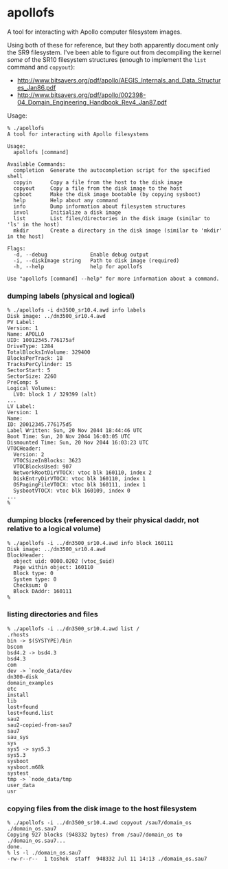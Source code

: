 # apollofs

A tool for interacting with Apollo computer filesystem images.

Using both of these for reference, but they both apparently document only the SR9 filesystem.  I've been able to figure out from decompiling the kernel _some_ of the SR10 filesystem structures (enough to implement the `list` command and `copyout`):

* http://www.bitsavers.org/pdf/apollo/AEGIS_Internals_and_Data_Structures_Jan86.pdf
* http://www.bitsavers.org/pdf/apollo/002398-04_Domain_Engineering_Handbook_Rev4_Jan87.pdf

Usage:
```
% ./apollofs
A tool for interacting with Apollo filesystems

Usage:
  apollofs [command]

Available Commands:
  completion  Generate the autocompletion script for the specified shell
  copyin      Copy a file from the host to the disk image
  copyout     Copy a file from the disk image to the host
  cpboot      Make the disk image bootable (by copying sysboot)
  help        Help about any command
  info        Dump information about filesystem structures
  invol       Initialize a disk image
  list        List files/directories in the disk image (similar to 'ls' in the host)
  mkdir       Create a directory in the disk image (similar to 'mkdir' in the host)

Flags:
  -d, --debug              Enable debug output
  -i, --diskImage string   Path to disk image (required)
  -h, --help               help for apollofs

Use "apollofs [command] --help" for more information about a command.
```

### dumping labels (physical and logical)
```
% ./apollofs -i dn3500_sr10.4.awd info labels
Disk image: ../dn3500_sr10.4.awd
PV Label:
Version: 1
Name: APOLLO
UID: 10012345.776175af
DriveType: 1284
TotalBlocksInVolume: 329400
BlocksPerTrack: 18
TracksPerCylinder: 15
SectorStart: 5
SectorSize: 2260
PreComp: 5
Logical Volumes:
  LV0: block 1 / 329399 (alt)
...
LV Label:
Version: 1
Name:
ID: 20012345.776175d5
Label Written: Sun, 20 Nov 2044 18:44:46 UTC
Boot Time: Sun, 20 Nov 2044 16:03:05 UTC
Dismounted Time: Sun, 20 Nov 2044 16:03:23 UTC
VTOCHeader:
  Version: 2
  VTOCSizeInBlocks: 3623
  VTOCBlocksUsed: 907
  NetworkRootDirVTOCX: vtoc blk 160110, index 2
  DiskEntryDirVTOCX: vtoc blk 160110, index 1
  OSPagingFileVTOCX: vtoc blk 160111, index 1
  SysbootVTOCX: vtoc blk 160109, index 0
...
%
```

### dumping blocks (referenced by their physical daddr, not relative to a logical volume)
```
% ./apollofs -i ../dn3500_sr10.4.awd info block 160111
Disk image: ../dn3500_sr10.4.awd
BlockHeader:
  object uid: 0000.0202 (vtoc_$uid)
  Page within object: 160110
  Block type: 0
  System type: 0
  Checksum: 0
  Block DAddr: 160111
%
```


### listing directories and files
```
% ./apollofs -i ../dn3500_sr10.4.awd list /
.rhosts
bin -> $(SYSTYPE)/bin
bscom
bsd4.2 -> bsd4.3
bsd4.3
com
dev -> `node_data/dev
dn300-disk
domain_examples
etc
install
lib
lost+found
lost+found.list
sau2
sau2-copied-from-sau7
sau7
sau_sys
sys
sys5 -> sys5.3
sys5.3
sysboot
sysboot.m68k
systest
tmp -> `node_data/tmp
user_data
usr
```

### copying files from the disk image to the host filesystem
```
% ./apollofs -i ../dn3500_sr10.4.awd copyout /sau7/domain_os ./domain_os.sau7
Copying 927 blocks (948332 bytes) from /sau7/domain_os to ./domain_os.sau7...
done.
% ls -l ./domain_os.sau7
-rw-r--r--  1 toshok  staff  948332 Jul 11 14:13 ./domain_os.sau7
```